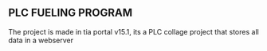## PLC FUELING PROGRAM 
The project is made in tia portal v15.1, its a PLC collage project that stores all data in a webserver 

